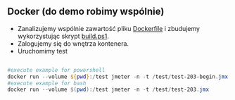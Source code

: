 ## Docker (do demo robimy wspólnie)

- Zanalizujemy wspólnie zawartość pliku [Dockerfile](Dockerfile) i zbudujemy wykorzystując skrypt [build.ps1](build.ps1).
- Zalogujemy się do wnętrza kontenera.
- Uruchomimy test

```powershell

#execute example for powershell
docker run --volume ${pwd}:/test jmeter -n -t /test/test-203-begin.jmx
#execute example for bash
docker run --volume $(pwd):/test jmeter -n -t /test/test-203.jmx

```